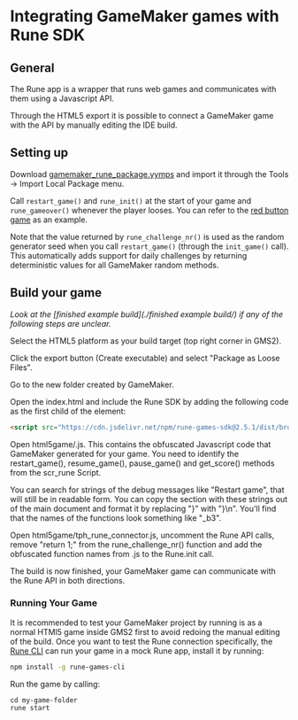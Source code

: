 # Integrating GameMaker games with Rune SDK

## General
The Rune app is a wrapper that runs web games and communicates with them using a Javascript API. 

Through the HTML5 export it is possible to connect a GameMaker game with the API by manually editing the IDE build.

## Setting up

Download [gamemaker_rune_package.yymps](./gamemaker_rune_package.yymps) and import it through the Tools -> Import Local Package menu.

Call `restart_game()` and `rune_init()` at the start of your game and `rune_gameover()` whenever the player looses. You can refer to the [red button game](../examples/red-button/) as an example.

Note that the value returned by `rune_challenge_nr()` is used as the random generator seed when you call `restart_game()` (through the `init_game()` call). This automatically adds support for daily challenges by returning deterministic values for all GameMaker random methods.

## Build your game

*Look at the [finished example build](./finished example build/) if any of the following steps are unclear.*

Select the HTML5 platform as your build target (top right corner in GMS2). 

Click the export button (Create executable) and select "Package as Loose Files".

Go to the new folder created by GameMaker.

Open the index.html and include the Rune SDK by adding the following code as the first child of the <head> element:

```html
<script src="https://cdn.jsdelivr.net/npm/rune-games-sdk@2.5.1/dist/browser.min.js"></script>
```

Open html5game/<your game>.js. This contains the obfuscated Javascript code that GameMaker generated for your game. You need to identify the restart_game(), resume_game(), pause_game() and get_score() methods from the scr_rune Script. 

You can search for strings of the debug messages like "Restart game", that will still be in readable form. You can copy the section with these strings out of the main document and format it by replacing "}" with "}\n". You'll find that the names of the functions look something like "_b3".

Open html5game/tph_rune_connector.js, uncomment the Rune API calls, remove "return 1;" from the rune_challenge_nr() function and add the obfuscated function names from <your game>.js to the Rune.init call.

The build is now finished, your GameMaker game can communicate with the Rune API in both directions.

### Running Your Game

It is recommended to test your GameMaker project by running is as a normal HTMl5 game inside GMS2 first to avoid redoing the manual editing of the build. Once you want to test the Rune connection specifically, the [Rune CLI](https://github.com/rune/rune-games-cli) can run your game in a mock
Rune app, install it by running:

```sh
npm install -g rune-games-cli
```

Run the game by calling:

   ```shell
   cd my-game-folder
   rune start
   ```
